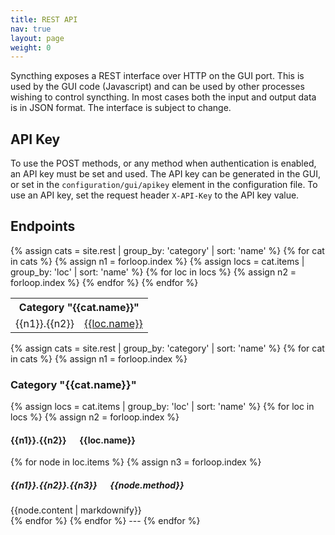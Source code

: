 ```yaml
---
title: REST API
nav: true
layout: page
weight: 0
---
```


Syncthing exposes a REST interface over HTTP on the GUI port. This is used by the GUI code (Javascript) and can be used by other processes wishing to control syncthing. In most cases both the input and output data is in JSON format. The interface is subject to change.

## API Key

To use the POST methods, or any method when authentication is enabled, an API key must be set and used. The API key can be generated in the GUI, or set in the `configuration/gui/apikey` element in the configuration file. To use an API key, set the request header `X-API-Key` to the API key value.

## Endpoints

<table>
{% assign cats = site.rest | group_by: 'category' | sort: 'name' %}
{% for cat in cats %}
{% assign n1 = forloop.index %}
<tr><th colspan="2">Category "{{cat.name}}"</th></tr>
{% assign locs = cat.items | group_by: 'loc' | sort: 'name' %}
{% for loc in locs %}
{% assign n2 = forloop.index %}
<tr><td>{{n1}}.{{n2}}</td><td><a href="#{{loc.name | slugify}}">{{loc.name}}</a></td></tr>
{% endfor %}
{% endfor %}
</table>



{% assign cats = site.rest | group_by: 'category' | sort: 'name' %}
{% for cat in cats %}
{% assign n1 = forloop.index %}
<h3 id="{{cat.name | slugify}}">Category "{{cat.name}}"</h3>
{% assign locs = cat.items | group_by: 'loc' | sort: 'name' %}
{% for loc in locs %}
{% assign n2 = forloop.index %}
<h4 id="{{loc.name | slugify}}">{{n1}}.{{n2}} &emsp; {{loc.name}}</h4>
{% for node in loc.items %}
{% assign n3 = forloop.index %}
<h5>{{n1}}.{{n2}}.{{n3}} &emsp; {{node.method}}</h5>
<div>
{{node.content | markdownify}}
</div>
{% endfor %}
{% endfor %}
---
{% endfor %}
